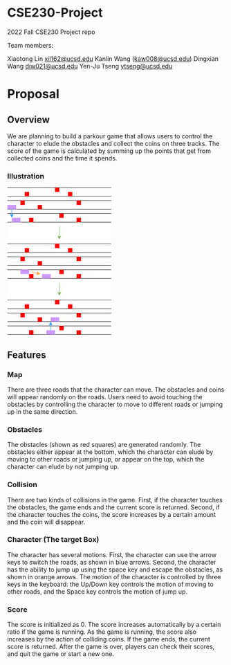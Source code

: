 # CSE230-Project

2022 Fall CSE230 Project repo

Team members:


Xiaotong Lin  xil162@ucsd.edu
Kanlin Wang (kaw008@ucsd.edu)
Dingxian Wang diw021@ucsd.edu
Yen-Ju Tseng ytseng@ucsd.edu

# Proposal

## Overview

We are planning to build a parkour game that allows users to control the character to elude the obstacles and collect the coins on three tracks. The score of the game is calculated by summing up the points that get from collected coins and the time it spends. 

### Illustration 
![illustration](sample.png)

## Features

### Map
There are three roads that the character can move. The obstacles and coins will appear randomly on the roads. Users need to avoid touching the obstacles by controlling the character to move to different roads or jumping up in the same direction. 

### Obstacles
The obstacles (shown as red squares) are generated randomly. The obstacles either appear at the bottom, which the character can elude by moving to other roads or jumping up, or appear on the top, which the character can elude by not jumping up. 

### Collision
There are two kinds of collisions in the game. First, if the character touches the obstacles, the game ends and the current score is returned. Second, if the character touches the coins, the score increases by a certain amount and the coin will disappear. 

### Character (The target Box)
The character has several motions. First, the character can use the arrow keys to switch the roads, as shown in blue arrows. Second, the character has the ability to jump up using the space key and escape the obstacles, as shown in orange arrows. The motion of the character is controlled by three keys in the keyboard: the Up/Down key controls the motion of moving to other roads, and the Space key controls the motion of jump up. 

### Score
The score is initialized as 0. The score increases automatically by a certain ratio if the game is running. As the game is running, the score also increases by the action of colliding coins. If the game ends, the current score is returned. After the game is over, players can check their scores, and quit the game or start a new one. 
